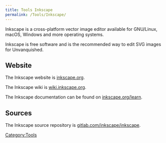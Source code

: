 ```yaml
---
title: Tools Inkscape
permalink: /Tools/Inkscape/
---
```


Inkscape is a cross-platform vector image editor available for
GNU/Linux, macOS, Windows and more operating systems.

Inkscape is free software and is the recommended way to edit SVG images
for Unvanquished.

## Website

The Inkscape website is [inkscape.org](https://inkscape.org).

The Inkscape wiki is
[wiki.inkscape.org](https://wiki.inkscape.org/wiki/Inkscape).

The Inkscape documentation can be found on
[inkscape.org/learn](https://inkscape.org/learn/).

## Sources

The Inkscape source repository is
[gitlab.com/inkscape/inkscape](https://gitlab.com/inkscape/inkscape).

[Category:Tools](Category:Tools "wikilink")